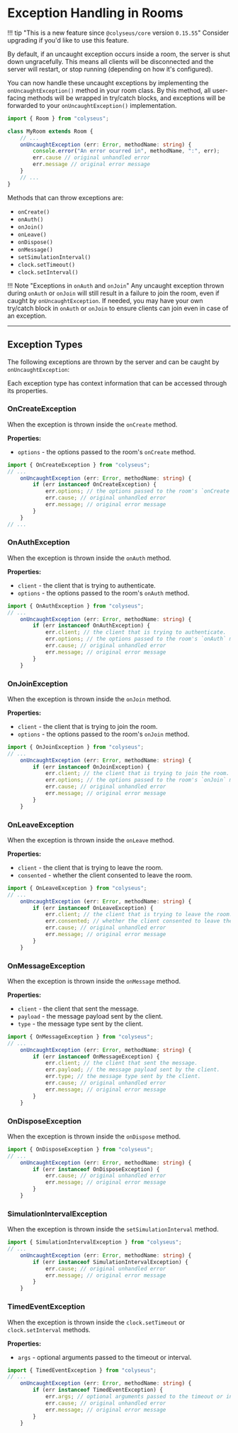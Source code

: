 # Exception Handling in Rooms

!!! tip "This is a new feature since `@colyseus/core` version `0.15.55`"
    Consider upgrading if you'd like to use this feature.

By default, if an uncaught exception occurs inside a room, the server is shut down ungracefully. This means all clients will be disconnected and the server will restart, or stop running (depending on how it's configured).

You can now handle these uncaught exceptions by implementing the `onUncaughtException()` method in your room class. By this method, all user-facing methods will be wrapped in try/catch blocks, and exceptions will be forwarded to your `onUncaughtException()` implementation.

```typescript
import { Room } from "colyseus";

class MyRoom extends Room {
    // ...
    onUncaughtException (err: Error, methodName: string) {
        console.error("An error ocurred in", methodName, ":", err);
        err.cause // original unhandled error
        err.message // original error message
    }
    // ...
}
```

Methods that can throw exceptions are:

- `onCreate()`
- `onAuth()`
- `onJoin()`
- `onLeave()`
- `onDispose()`
- `onMessage()`
- `setSimulationInterval()`
- `clock.setTimeout()`
- `clock.setInterval()`

!!! Note "Exceptions in `onAuth` and `onJoin`"
    Any uncaught exception thrown during `onAuth` or `onJoin` will still result in a failure to join the room, even if caught by `onUncaughtException`. If needed, you may have your own try/catch block in `onAuth` or `onJoin` to ensure clients can join even in case of an exception.

---

## Exception Types

The following exceptions are thrown by the server and can be caught by `onUncaughtException`:

Each exception type has context information that can be accessed through its properties.

### OnCreateException

When the exception is thrown inside the `onCreate` method.

**Properties:**

- `options` - the options passed to the room's `onCreate` method.

```typescript
import { OnCreateException } from "colyseus";
// ...
    onUncaughtException (err: Error, methodName: string) {
        if (err instanceof OnCreateException) {
            err.options; // the options passed to the room's `onCreate` method.
            err.cause; // original unhandled error
            err.message; // original error message
        }
    }
// ...
```

### OnAuthException

When the exception is thrown inside the `onAuth` method.

**Properties:**

- `client` - the client that is trying to authenticate.
- `options` - the options passed to the room's `onAuth` method.

```typescript
import { OnAuthException } from "colyseus";
// ...
    onUncaughtException (err: Error, methodName: string) {
        if (err instanceof OnAuthException) {
            err.client; // the client that is trying to authenticate.
            err.options; // the options passed to the room's `onAuth` method.
            err.cause; // original unhandled error
            err.message; // original error message
        }
    }
```

### OnJoinException

When the exception is thrown inside the `onJoin` method.

**Properties:**

- `client` - the client that is trying to join the room.
- `options` - the options passed to the room's `onJoin` method.

```typescript
import { OnJoinException } from "colyseus";
// ...
    onUncaughtException (err: Error, methodName: string) {
        if (err instanceof OnJoinException) {
            err.client; // the client that is trying to join the room.
            err.options; // the options passed to the room's `onJoin` method.
            err.cause; // original unhandled error
            err.message; // original error message
        }
    }
```

### OnLeaveException

When the exception is thrown inside the `onLeave` method.

**Properties:**

- `client` - the client that is trying to leave the room.
- `consented` - whether the client consented to leave the room.

```typescript
import { OnLeaveException } from "colyseus";
// ...
    onUncaughtException (err: Error, methodName: string) {
        if (err instanceof OnLeaveException) {
            err.client; // the client that is trying to leave the room.
            err.consented; // whether the client consented to leave the room.
            err.cause; // original unhandled error
            err.message; // original error message
        }
    }
```

### OnMessageException

When the exception is thrown inside the `onMessage` method.

**Properties:**

- `client` - the client that sent the message.
- `payload` - the message payload sent by the client.
- `type` - the message type sent by the client.

```typescript
import { OnMessageException } from "colyseus";
// ...
    onUncaughtException (err: Error, methodName: string) {
        if (err instanceof OnMessageException) {
            err.client; // the client that sent the message.
            err.payload; // the message payload sent by the client.
            err.type; // the message type sent by the client.
            err.cause; // original unhandled error
            err.message; // original error message
        }
    }
```

### OnDisposeException

When the exception is thrown inside the `onDispose` method.

```typescript
import { OnDisposeException } from "colyseus";
// ...
    onUncaughtException (err: Error, methodName: string) {
        if (err instanceof OnDisposeException) {
            err.cause; // original unhandled error
            err.message; // original error message
        }
    }
```

### SimulationIntervalException

When the exception is thrown inside the `setSimulationInterval` method.

```typescript
import { SimulationIntervalException } from "colyseus";
// ...
    onUncaughtException (err: Error, methodName: string) {
        if (err instanceof SimulationIntervalException) {
            err.cause; // original unhandled error
            err.message; // original error message
        }
    }
```

### TimedEventException

When the exception is thrown inside the `clock.setTimeout` or `clock.setInterval` methods.

**Properties:**

- `args` - optional arguments passed to the timeout or interval.

```typescript
import { TimedEventException } from "colyseus";
// ...
    onUncaughtException (err: Error, methodName: string) {
        if (err instanceof TimedEventException) {
            err.args; // optional arguments passed to the timeout or interval.
            err.cause; // original unhandled error
            err.message; // original error message
        }
    }
```
